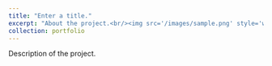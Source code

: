 ```yaml
---
title: "Enter a title."
excerpt: "About the project.<br/><img src='/images/sample.png' style='width:500px;height:500px;'>"
collection: portfolio
---
```


Description of the project.